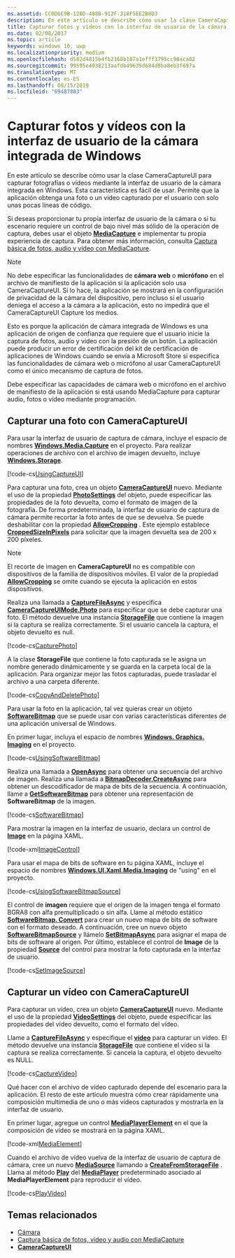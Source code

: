 ```yaml
---
ms.assetid: CC0D6E9B-128D-488B-912F-318F5EE2B8D3
description: En este artículo se describe cómo usar la clase CameraCaptureUI para capturar fotografías o vídeos mediante la interfaz de usuario de la cámara integrada en Windows.
title: Capturar fotos y vídeos con la interfaz de usuario de la cámara integrada de Windows
ms.date: 02/08/2017
ms.topic: article
keywords: windows 10, uwp
ms.localizationpriority: medium
ms.openlocfilehash: d582d4815b4fb2168b187a1efff3795cc98aca02
ms.sourcegitcommit: 99595e4938213aafdb49635d684d8ba8eb3f697a
ms.translationtype: MT
ms.contentlocale: es-ES
ms.lasthandoff: 08/15/2019
ms.locfileid: "69487803"
---
```

# <a name="capture-photos-and-video-with-the-windows-built-in-camera-ui"></a>Capturar fotos y vídeos con la interfaz de usuario de la cámara integrada de Windows



En este artículo se describe cómo usar la clase CameraCaptureUI para capturar fotografías o vídeos mediante la interfaz de usuario de la cámara integrada en Windows. Esta característica es fácil de usar. Permite que la aplicación obtenga una foto o un vídeo capturado por el usuario con solo unas pocas líneas de código.

Si deseas proporcionar tu propia interfaz de usuario de la cámara o si tu escenario requiere un control de bajo nivel más sólido de la operación de captura, debes usar el objeto [**MediaCapture**](https://docs.microsoft.com/uwp/api/Windows.Media.Capture.MediaCapture) e implementar tu propia experiencia de captura. Para obtener más información, consulta [Captura básica de fotos, audio y vídeo con MediaCapture](basic-photo-video-and-audio-capture-with-MediaCapture.md).

> [!NOTE]
> No debe especificar las funcionalidades de **cámara web** o **micrófono** en el archivo de manifiesto de la aplicación si la aplicación solo usa CameraCaptureUI. Si lo hace, la aplicación se mostrará en la configuración de privacidad de la cámara del dispositivo, pero incluso si el usuario deniega el acceso a la cámara a la aplicación, esto no impedirá que el CameraCaptureUI Capture los medios. <p>Esto es porque la aplicación de cámara integrada de Windows es una aplicación de origen de confianza que requiere que el usuario inicie la captura de fotos, audio y vídeo con la presión de un botón. La aplicación puede producir un error de certificación del kit de certificación de aplicaciones de Windows cuando se envía a Microsoft Store si especifica las funcionalidades de cámara web o micrófono al usar CameraCaptureUI como el único mecanismo de captura de fotos.<p>
Debe especificar las capacidades de cámara web o micrófono en el archivo de manifiesto de la aplicación si está usando MediaCapture para capturar audio, fotos o vídeo mediante programación.

## <a name="capture-a-photo-with-cameracaptureui"></a>Capturar una foto con CameraCaptureUI

Para usar la interfaz de usuario de captura de cámara, incluye el espacio de nombres [**Windows.Media.Capture**](https://docs.microsoft.com/uwp/api/Windows.Media.Capture) en el proyecto. Para realizar operaciones de archivo con el archivo de imagen devuelto, incluye [**Windows.Storage**](https://docs.microsoft.com/uwp/api/Windows.Storage).

[!code-cs[UsingCaptureUI](./code/CameraCaptureUIWin10/cs/MainPage.xaml.cs#SnippetUsingCaptureUI)]

Para capturar una foto, crea un objeto [**CameraCaptureUI**](https://docs.microsoft.com/uwp/api/Windows.Media.Capture.CameraCaptureUI) nuevo. Mediante el uso de la propiedad [**PhotoSettings**](https://docs.microsoft.com/uwp/api/windows.media.capture.cameracaptureui.photosettings) del objeto, puede especificar las propiedades de la foto devuelta, como el formato de imagen de la fotografía. De forma predeterminada, la interfaz de usuario de captura de cámara permite recortar la foto antes de que se devuelva. Se puede deshabilitar con la propiedad [**AllowCropping**](https://docs.microsoft.com/uwp/api/windows.media.capture.cameracaptureuiphotocapturesettings.allowcropping) . Este ejemplo establece [**CroppedSizeInPixels**](https://docs.microsoft.com/uwp/api/windows.media.capture.cameracaptureuiphotocapturesettings.croppedsizeinpixels) para solicitar que la imagen devuelta sea de 200 x 200 píxeles.

> [!NOTE]
> El recorte de imagen en **CameraCaptureUI** no es compatible con dispositivos de la familia de dispositivos móviles. El valor de la propiedad [**AllowCropping**](https://docs.microsoft.com/uwp/api/windows.media.capture.cameracaptureuiphotocapturesettings.allowcropping) se omite cuando se ejecuta la aplicación en estos dispositivos.

Realiza una llamada a [**CaptureFileAsync**](https://docs.microsoft.com/uwp/api/windows.media.capture.cameracaptureui.capturefileasync) y especifica [**CameraCaptureUIMode.Photo**](https://docs.microsoft.com/uwp/api/Windows.Media.Capture.CameraCaptureUIMode) para especificar que se debe capturar una foto. El método devuelve una instancia [**StorageFile**](https://docs.microsoft.com/uwp/api/Windows.Storage.StorageFile) que contiene la imagen si la captura se realiza correctamente. Si el usuario cancela la captura, el objeto devuelto es null.

[!code-cs[CapturePhoto](./code/CameraCaptureUIWin10/cs/MainPage.xaml.cs#SnippetCapturePhoto)]

A la clase **StorageFile** que contiene la foto capturada se le asigna un nombre generado dinámicamente y se guarda en la carpeta local de la aplicación. Para organizar mejor las fotos capturadas, puede trasladar el archivo a una carpeta diferente.

[!code-cs[CopyAndDeletePhoto](./code/CameraCaptureUIWin10/cs/MainPage.xaml.cs#SnippetCopyAndDeletePhoto)]

Para usar la foto en la aplicación, tal vez quieras crear un objeto [**SoftwareBitmap**](https://docs.microsoft.com/uwp/api/Windows.Graphics.Imaging.SoftwareBitmap) que se puede usar con varias características diferentes de una aplicación universal de Windows.

En primer lugar, incluya el espacio de nombres [**Windows. Graphics. Imaging**](https://docs.microsoft.com/uwp/api/Windows.Graphics.Imaging) en el proyecto.

[!code-cs[UsingSoftwareBitmap](./code/CameraCaptureUIWin10/cs/MainPage.xaml.cs#SnippetUsingSoftwareBitmap)]

Realiza una llamada a [**OpenAsync**](https://docs.microsoft.com/uwp/api/windows.storage.istoragefile.openasync) para obtener una secuencia del archivo de imagen. Realiza una llamada a [**BitmapDecoder.CreateAsync**](https://docs.microsoft.com/uwp/api/windows.graphics.imaging.bitmapdecoder.createasync) para obtener un descodificador de mapa de bits de la secuencia. A continuación, llame a [**GetSoftwareBitmap**](https://docs.microsoft.com/uwp/api/windows.graphics.imaging.bitmapdecoder.getsoftwarebitmapasync) para obtener una representación de **SoftwareBitmap** de la imagen.

[!code-cs[SoftwareBitmap](./code/CameraCaptureUIWin10/cs/MainPage.xaml.cs#SnippetSoftwareBitmap)]

Para mostrar la imagen en la interfaz de usuario, declara un control de [**Image**](https://docs.microsoft.com/uwp/api/Windows.UI.Xaml.Controls.Image) en la página XAML.

[!code-xml[ImageControl](./code/CameraCaptureUIWin10/cs/MainPage.xaml#SnippetImageControl)]

Para usar el mapa de bits de software en tu página XAML, incluye el espacio de nombres [**Windows.UI.Xaml.Media.Imaging**](https://docs.microsoft.com/uwp/api/Windows.UI.Xaml.Media.Imaging) de "using" en el proyecto.

[!code-cs[UsingSoftwareBitmapSource](./code/CameraCaptureUIWin10/cs/MainPage.xaml.cs#SnippetUsingSoftwareBitmapSource)]

El control de **imagen** requiere que el origen de la imagen tenga el formato BGRA8 con alfa premultiplicado o sin alfa. Llame al método estático [**SoftwareBitmap. Convert**](/uwp/api/windows.graphics.imaging.softwarebitmap.convert) para crear un nuevo mapa de bits de software con el formato deseado. A continuación, cree un nuevo objeto [**SoftwareBitmapSource**](https://docs.microsoft.com/uwp/api/Windows.UI.Xaml.Media.Imaging.SoftwareBitmapSource) y llámelo [**SetBitmapAsync**](https://docs.microsoft.com/uwp/api/windows.ui.xaml.media.imaging.softwarebitmapsource.setbitmapasync) para asignar el mapa de bits de software al origen. Por último, establece el control de **Image** de la propiedad [**Source**](https://docs.microsoft.com/uwp/api/windows.ui.xaml.controls.image.source) del control para mostrar la foto capturada en la interfaz de usuario.

[!code-cs[SetImageSource](./code/CameraCaptureUIWin10/cs/MainPage.xaml.cs#SnippetSetImageSource)]

## <a name="capture-a-video-with-cameracaptureui"></a>Capturar un vídeo con CameraCaptureUI

Para capturar un vídeo, crea un objeto [**CameraCaptureUI**](https://docs.microsoft.com/uwp/api/Windows.Media.Capture.CameraCaptureUI) nuevo. Mediante el uso de la propiedad [**VideoSettings**](https://docs.microsoft.com/uwp/api/windows.media.capture.cameracaptureui.videosettings) del objeto, puede especificar las propiedades del vídeo devuelto, como el formato del vídeo.

Llame a [**CaptureFileAsync**](https://docs.microsoft.com/uwp/api/windows.media.capture.cameracaptureui.capturefileasync) y especifique el [**vídeo**](https://docs.microsoft.com/uwp/api/windows.media.capture.cameracaptureui.videosettings) para capturar un vídeo. El método devuelve una instancia [**StorageFile**](https://docs.microsoft.com/uwp/api/Windows.Storage.StorageFile) que contiene el vídeo si la captura se realiza correctamente. Si cancela la captura, el objeto devuelto es NULL.

[!code-cs[CaptureVideo](./code/CameraCaptureUIWin10/cs/MainPage.xaml.cs#SnippetCaptureVideo)]

Qué hacer con el archivo de vídeo capturado depende del escenario para la aplicación. El resto de este artículo muestra cómo crear rápidamente una composición multimedia de uno o más vídeos capturados y mostrarla en la interfaz de usuario.

En primer lugar, agregue un control [**MediaPlayerElement**](https://docs.microsoft.com/uwp/api/Windows.UI.Xaml.Controls.MediaPlayerElement) en el que la composición de vídeo se mostrará en la página XAML.

[!code-xml[MediaElement](./code/CameraCaptureUIWin10/cs/MainPage.xaml#SnippetMediaElement)]


Cuando el archivo de vídeo vuelva de la interfaz de usuario de captura de cámara, cree un nuevo [**MediaSource**](https://docs.microsoft.com/uwp/api/windows.media.core.mediasource) llamando a **[CreateFromStorageFile](https://docs.microsoft.com/uwp/api/windows.media.core.mediasource.createfromstoragefile)** . Llama al método **[Play](https://docs.microsoft.com/uwp/api/windows.media.playback.mediaplayer.Play)** del **[MediaPlayer](https://docs.microsoft.com/uwp/api/windows.media.playback.mediaplayer)** predeterminado asociado al **MediaPlayerElement** para reproducir el vídeo.

[!code-cs[PlayVideo](./code/CameraCaptureUIWin10/cs/MainPage.xaml.cs#SnippetPlayVideo)]
 

## <a name="related-topics"></a>Temas relacionados

* [Cámara](camera.md)
* [Captura básica de fotos, vídeo y audio con MediaCapture](basic-photo-video-and-audio-capture-with-MediaCapture.md)
* [**CameraCaptureUI**](https://docs.microsoft.com/uwp/api/Windows.Media.Capture.CameraCaptureUI) 
 

 




